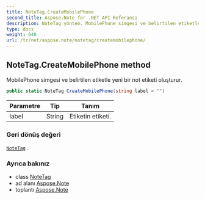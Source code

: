 ```yaml
---
title: NoteTag.CreateMobilePhone
second_title: Aspose.Note for .NET API Referansı
description: NoteTag yöntem. MobilePhone simgesi ve belirtilen etiketle yeni bir not etiketi oluşturur.
type: docs
weight: 640
url: /tr/net/aspose.note/notetag/createmobilephone/
---
```

## NoteTag.CreateMobilePhone method

MobilePhone simgesi ve belirtilen etiketle yeni bir not etiketi oluşturur.

```csharp
public static NoteTag CreateMobilePhone(string label = "")
```

| Parametre | Tip | Tanım |
| --- | --- | --- |
| label | String | Etiketin etiketi. |

### Geri dönüş değeri

[`NoteTag`](../) .

### Ayrıca bakınız

* class [NoteTag](../)
* ad alanı [Aspose.Note](../../notetag/)
* toplantı [Aspose.Note](../../../)


